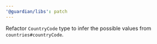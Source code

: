 ```yaml
---
'@guardian/libs': patch
---
```


Refactor `CountryCode` type to infer the possible values from `countries#countryCode`.
